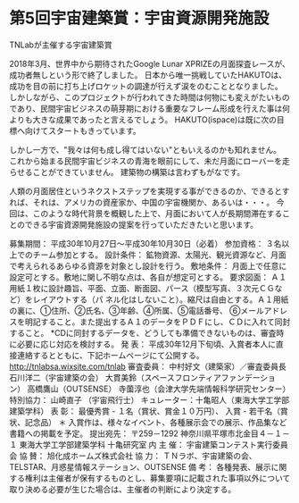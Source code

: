 # 第5回宇宙建築賞：宇宙資源開発施設

TNLabが主催する宇宙建築賞

2018年3月、世界中から期待されたGoogle Lunar XPRIZEの月面探査レースが、成功者無しという形で終了しました。
日本から唯一挑戦していたHAKUTOは、成功を目の前に打ち上げロケットの調達が行えず涙をのむこととなりました。
しかしながら、このプロジェクトが行われてきた時間は何物にも変えがたいものであり、民間宇宙ビジネスの萌芽期における重要なフレーム形成を行えた事は何よりも大きな成果であったと言えるでしょう。
HAKUTO(ispace)は既に次の目標へ向けてスタートもきっています。

しかし一方で、"我々は何も成し得てはいない"ともいえるのかも知れません。
これから始まる民間宇宙ビジネスの青海を眼前にして、未だ月面にローバーを走らせることができていません。
建築物の構築は言わずもがなです。

人類の月面居住というネクストステップを実現する事ができるのか、できるとすれば、それは、アメリカの資産家か、中国の宇宙機関か、あるいは・・・。
今回は、このような時代背景を概観した上で、月面において人が長期間滞在することのできる宇宙資源開発施設の提案を行っていただきたいと思います。

募集期間： 平成30年10月27日～平成30年10月30日（必着）
参加資格： ３名以上でのチーム参加とする。
設計条件： 鉱物資源、太陽光、観光資源など、月面で考えられるあらゆる資源を対象とし設計を行う。
敷地条件： 月面上で任意に設定可とする。敷地に関し不明な点は、各自が想定可とする。
要求図面： Ａ１用紙１枚に設計趣旨、平面、立面、断面図、パース（模型写真、３次元ＣＧなど）をレイアウトする（パ
ネル化はしないこと）。縮尺は自由とする。Ａ１用紙の裏に、①住所、②氏名、③年齢、④所属、⑤電話番号、
⑥メールアドレスを明記すること。また提出するＡ１のデータをＰＤＦにし、ＣＤに入れて同封すること。
*CDに同封するデータを、どうしても準備できないものは、審査時に必要に応じ対応を検討する。
発 表： 平成30年12月下旬頃、入賞者本人に直接連絡するとともに、下記ホームページにて公開する。
http://tnlabsa.wixsite.com/tnlab
審査委員： 中村好文（建築家）／審査委員長
石川洋二（宇宙建築の会）
大貫美鈴（スペースフロンティアファンデーション）
高橋鷹山（OUTSENSE）
寺薗淳也（会津大学先端情報科学研究センター）
特別協力： 山崎直子 （宇宙飛行士）
キュレーター：十亀昭人（東海大学工学部建築学科）
表 彰： 最優秀賞 - １名（賞状、賞金１０万円）、 入賞 - 若干名（賞状、記念品）
＊ 入賞作は、様々なイベント、各種展示会での展示、作品集など書籍への掲載を予定。
提出宛先： 〒259－1292 神奈川県平塚市北金目４－１－１ 東海大学工学部建築学科 十亀研究室 内
主 催： 宇宙建築コンテスト実行委員会
協 賛： 旭化成ホームズ株式会社
協 力： ＴＮラボ、宇宙建築の会、TELSTAR、月惑星情報ステーション、OUTSENSE
備 考： 各種発表、展示に関する権利は主催者が保有するものとし、募集要項に記載された事項以外について
取り決める必要が生じた場合は、主催者の判断により決定する。

